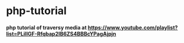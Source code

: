 # php-tutorial
#### php tutorial of traversy media at https://www.youtube.com/playlist?list=PLillGF-Rfqbap2IB6ZS4BBBcYPagAjpjn
